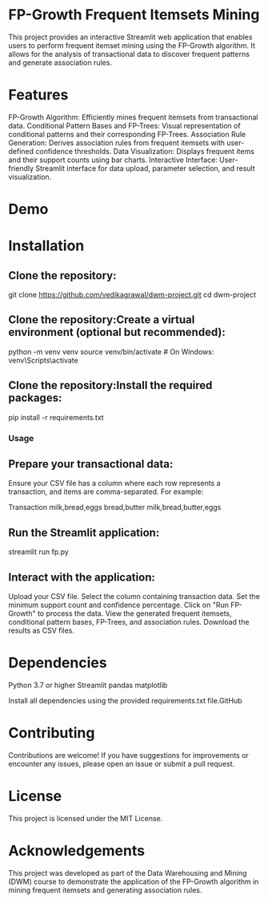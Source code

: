 # FP-Growth Frequent Itemsets Mining
This project provides an interactive Streamlit web application that enables users to perform frequent itemset mining using the FP-Growth algorithm. It allows for the analysis of transactional data to discover frequent patterns and generate association rules.​

# Features
FP-Growth Algorithm: Efficiently mines frequent itemsets from transactional data.
Conditional Pattern Bases and FP-Trees: Visual representation of conditional patterns and their corresponding FP-Trees.
Association Rule Generation: Derives association rules from frequent itemsets with user-defined confidence thresholds.
Data Visualization: Displays frequent items and their support counts using bar charts.
Interactive Interface: User-friendly Streamlit interface for data upload, parameter selection, and result visualization.


# Demo
# Installation

## Clone the repository:

git clone https://github.com/vedikagrawal/dwm-project.git
cd dwm-project

## Clone the repository:Create a virtual environment (optional but recommended):

python -m venv venv
source venv/bin/activate  # On Windows: venv\Scripts\activate

## Clone the repository:Install the required packages:

pip install -r requirements.txt

### Usage

## Prepare your transactional data:
Ensure your CSV file has a column where each row represents a transaction, and items are comma-separated. For example:

Transaction
milk,bread,eggs
bread,butter
milk,bread,butter,eggs

## Run the Streamlit application:

streamlit run fp.py

## Interact with the application:

Upload your CSV file.
Select the column containing transaction data.
Set the minimum support count and confidence percentage.
Click on "Run FP-Growth" to process the data.
View the generated frequent itemsets, conditional pattern bases, FP-Trees, and association rules.
Download the results as CSV files.​

# Dependencies

Python 3.7 or higher
Streamlit
pandas
matplotlib​

Install all dependencies using the provided requirements.txt file.​
GitHub

# Contributing
Contributions are welcome! If you have suggestions for improvements or encounter any issues, please open an issue or submit a pull request.​

# License
This project is licensed under the MIT License.​

# Acknowledgements
This project was developed as part of the Data Warehousing and Mining (DWM) course to demonstrate the application of the FP-Growth algorithm in mining frequent itemsets and generating association rules.​

